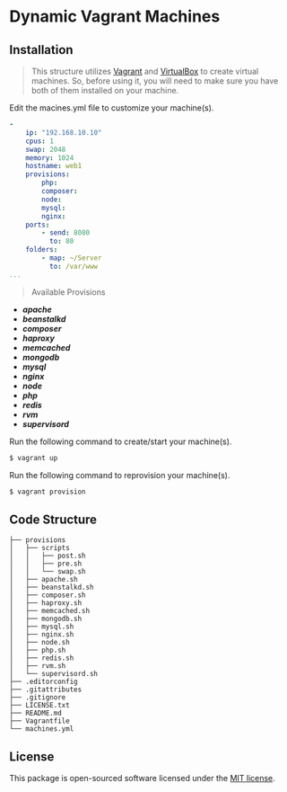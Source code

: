 # Dynamic Vagrant Machines

## Installation

> This structure utilizes [Vagrant](https://www.vagrantup.com/) and [VirtualBox](https://www.virtualbox.org/) to create virtual machines. So, before using it, you will need to make sure you have both of them installed on your machine.

Edit the macines.yml file to customize your machine(s).

```yml
-
    ip: "192.168.10.10"
    cpus: 1
    swap: 2048
    memory: 1024
    hostname: web1
    provisions:
        php:
        composer:
        node:
        mysql:
        nginx:
    ports:
        - send: 8080
          to: 80
    folders:
        - map: ~/Server
          to: /var/www
...
```

> Available Provisions
* **_apache_**
* **_beanstalkd_**
* **_composer_**
* **_haproxy_**
* **_memcached_**
* **_mongodb_**
* **_mysql_**
* **_nginx_**
* **_node_**
* **_php_**
* **_redis_**
* **_rvm_**
* **_supervisord_**

Run the following command to create/start your machine(s).

```bash
$ vagrant up
```

Run the following command to reprovision your machine(s).

```bash
$ vagrant provision
```

## Code Structure

    ├── provisions
    │   ├── scripts
    │   │   ├── post.sh
    │   │   ├── pre.sh
    │   │   └── swap.sh
    │   ├── apache.sh
    │   ├── beanstalkd.sh
    │   ├── composer.sh
    │   ├── haproxy.sh
    │   ├── memcached.sh
    │   ├── mongodb.sh
    │   ├── mysql.sh
    │   ├── nginx.sh
    │   ├── node.sh
    │   ├── php.sh
    │   ├── redis.sh
    │   ├── rvm.sh
    │   └── supervisord.sh
    ├── .editorconfig
    ├── .gitattributes
    ├── .gitignore
    ├── LICENSE.txt
    ├── README.md
    ├── Vagrantfile
    └── machines.yml

## License

This package is open-sourced software licensed under the [MIT license](http://opensource.org/licenses/MIT).
